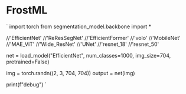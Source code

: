 # FrostML
`
  import torch
  from segmentation_model.backbone import *

  //'EfficientNet'
  //'ReResSegNet'
  //'EfficientFormer'
  //'volo'
  //'MobileNet'
  //'MAE_ViT'
  //'Wide_ResNet'
  //'UNet'
  //'resnet_18'
  //'resnet_50'

  net = load_model("EfficientNet", num_classes=1000, img_size=704, pretrained=False)

  img = torch.randn((2, 3, 704, 704))
  output = net(img)

  print(f"debug")
`
